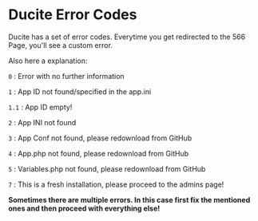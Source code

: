# Ducite Error Codes

Ducite has a set of error codes.
Everytime you get redirected to the 566 Page, you'll see a custom error.

Also here a explanation:

`0` : Error with no further information

`1` : App ID not found/specified in the app.ini

`1.1` : App ID empty!

`2` : App INI not found

`3` : App Conf not found, please redownload from GitHub

`4` : App.php not found, please redownload from GitHub

`5` : Variables.php not found, please redownload from GitHub

`7` : This is a fresh installation, please proceed to the admins page!

**Sometimes there are multiple errors. In this case first fix the mentioned ones and then proceed with everything else!**
